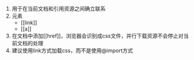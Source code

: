 1. 用于在当前文档和引用资源之间确立联系
2. 元素
	- [[link]]
	- [[a]]
3. 在文档中添加[[href]]，浏览器会识别成css文件，并行下载资源不会停止对当前文档的处理
4. 建议使用link方式加载css，而不是使用@import方式